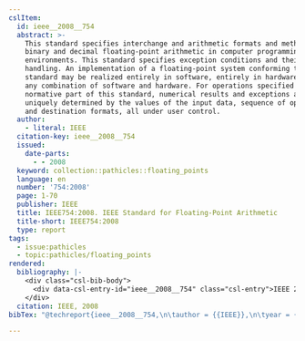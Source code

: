 ```yaml
---
cslItem:
  id: ieee__2008__754
  abstract: >-
    This standard specifies interchange and arithmetic formats and methods for
    binary and decimal floating-point arithmetic in computer programming
    environments. This standard specifies exception conditions and their default
    handling. An implementation of a floating-point system conforming to this
    standard may be realized entirely in software, entirely in hardware, or in
    any combination of software and hardware. For operations specified in the
    normative part of this standard, numerical results and exceptions are
    uniquely determined by the values of the input data, sequence of operations,
    and destination formats, all under user control.
  author:
    - literal: IEEE
  citation-key: ieee__2008__754
  issued:
    date-parts:
      - - 2008
  keyword: collection::pathicles::floating_points
  language: en
  number: '754:2008'
  page: 1-70
  publisher: IEEE
  title: IEEE754:2008. IEEE Standard for Floating-Point Arithmetic
  title-short: IEEE754:2008
  type: report
tags:
  - issue:pathicles
  - topic:pathicles/floating_points
rendered:
  bibliography: |-
    <div class="csl-bib-body">
      <div data-csl-entry-id="ieee__2008__754" class="csl-entry">IEEE 2008 <i>IEEE754:2008. IEEE Standard for Floating-Point Arithmetic</i>. 754:2008. IEEE, pp. 1–70.</div>
    </div>
  citation: IEEE, 2008
bibTex: "@techreport{ieee__2008__754,\n\tauthor = {{IEEE}},\n\tyear = {2008},\n\tnumber = {754:2008},\n\tpages = {1--70},\n\tinstitution = {IEEE},\n\ttitle = {IEEE754:2008. {IEEE} {Standard} for {Floating}-{Point} {Arithmetic}},\n}\n\n"

---
```

